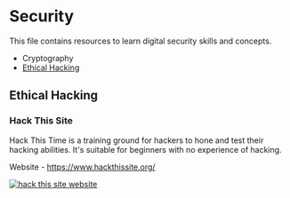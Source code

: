 # Security

This file contains resources to learn digital security skills and concepts.

* Cryptography
* [Ethical Hacking](#ethical-hacking)


## Ethical Hacking

### Hack This Site

Hack This Time is a training ground for hackers to hone and test their hacking abilities. It's suitable for beginners with no experience of hacking.

Website - https://www.hackthissite.org/

[![hack this site website](https://user-images.githubusercontent.com/4047597/66144559-b1582380-e626-11e9-9cde-dd7cbfeb544e.png)](https://www.hackthissite.org/)
